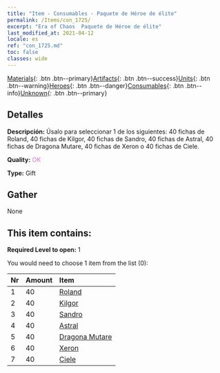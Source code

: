```yaml
---
title: "Item - Consumables - Paquete de Héroe de élite"
permalink: /Items/con_1725/
excerpt: "Era of Chaos  Paquete de Héroe de élite"
last_modified_at: 2021-04-12
locale: es
ref: "con_1725.md"
toc: false
classes: wide
---
```

 [Materials](/es/Items/){: .btn .btn--primary}[Artifacts](/es/Items/Artifacts/){: .btn .btn--success}[Units](/es/Items/Units/){: .btn .btn--warning}[Heroes](/es/Items/Heroes/){: .btn .btn--danger}[Consumables](/es/Items/Consumables/){: .btn .btn--info}[Unknown](/es/Items/Unknown/){: .btn .btn--primary}

## Detalles
 **Descripción:** Úsalo para seleccionar 1 de los siguientes: 40 fichas de Roland, 40 fichas de Kilgor, 40 fichas de Sandro, 40 fichas de Astral, 40 fichas de Dragona Mutare, 40 fichas de Xeron o 40 fichas de Ciele.

 **Quality:** <span style="color: #DA70D6">OK</span>

 **Type:** Gift

## Gather

  None

## This item contains:

 **Required Level to open:** 1

 You would need to choose 1 item from the list (0):

  | Nr | Amount |     Item    |
  |:---|:-------|:------------|
  | 1 | 40 | [Roland](/es/Items/her_362/) | 
  | 2 | 40 | [Kilgor](/es/Items/her_374/) | 
  | 3 | 40 | [Sandro](/es/Items/her_371/) | 
  | 4 | 40 | [Astral](/es/Items/her_388/) | 
  | 5 | 40 | [Dragona Mutare](/es/Items/her_390/) | 
  | 6 | 40 | [Xeron](/es/Items/her_383/) | 
  | 7 | 40 | [Ciele](/es/Items/her_382/) | 
